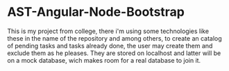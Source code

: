 # AST-Angular-Node-Bootstrap
This is my project from college, there i'm using some technologies like these in the name of the repository and among others, to create an catalog of pending tasks and tasks already done, the user may create them and exclude them as he pleases. They are stored on localhost and latter will be on a mock database, wich makes room for a real database to join it.
